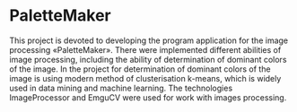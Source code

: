 # PaletteMaker
This project is devoted to developing the program application for the image processing «PaletteMaker». 
There were implemented different abilities of image processing, including the ability of determination of dominant colors of the image.
In the project for determination of dominant colors of the image is using modern method of clusterisation k-means, which is widely used in data mining and machine learning.
The technologies ImageProcessor and EmguCV were used for work with images processing. 
